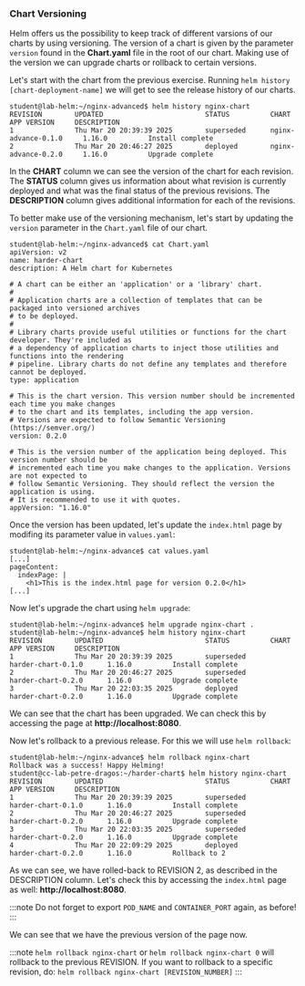 ### Chart Versioning

Helm offers us the possibility to keep track of different varsions of our charts by using versioning.
The version of a chart is given by the parameter `version` found in the **Chart.yaml** file in the root of our chart.
Making use of the version we can upgrade charts or rollback to certain versions.

Let's start with the chart from the previous exercise.
Running `helm history [chart-deployment-name]` we will get to see the release history of our charts.

```shell-session
student@lab-helm:~/nginx-advanced$ helm history nginx-chart
REVISION        UPDATED                         STATUS          CHART                   APP VERSION     DESCRIPTION     
1               Thu Mar 20 20:39:39 2025        superseded      nginx-advance-0.1.0     1.16.0          Install complete
2               Thu Mar 20 20:46:27 2025        deployed        nginx-advance-0.2.0     1.16.0          Upgrade complete
```
In the **CHART** column we can see the version of the chart for each revision.
The **STATUS** column gives us information about what revision is currently deployed and what was the final status of the previous revisions.
The **DESCRIPTION** column gives additional information for each of the revisions.

To better make use of the versioning mechanism, let's start by updating the `version` parameter in the `Chart.yaml` file of our chart.

```shell-session
student@lab-helm:~/nginx-advanced$ cat Chart.yaml
apiVersion: v2
name: harder-chart
description: A Helm chart for Kubernetes

# A chart can be either an 'application' or a 'library' chart.
#
# Application charts are a collection of templates that can be packaged into versioned archives
# to be deployed.
#
# Library charts provide useful utilities or functions for the chart developer. They're included as
# a dependency of application charts to inject those utilities and functions into the rendering
# pipeline. Library charts do not define any templates and therefore cannot be deployed.
type: application

# This is the chart version. This version number should be incremented each time you make changes
# to the chart and its templates, including the app version.
# Versions are expected to follow Semantic Versioning (https://semver.org/)
version: 0.2.0

# This is the version number of the application being deployed. This version number should be
# incremented each time you make changes to the application. Versions are not expected to
# follow Semantic Versioning. They should reflect the version the application is using.
# It is recommended to use it with quotes.
appVersion: "1.16.0"
```

Once the version has been updated, let's update the `index.html` page by modifing its parameter value in `values.yaml`:

```shell-session
student@lab-helm:~/nginx-advance$ cat values.yaml
[...]
pageContent:
  indexPage: |
    <h1>This is the index.html page for version 0.2.0</h1>
[...]
```

Now let's upgrade the chart using `helm upgrade`:

```shell-session
student@lab-helm:~/nginx-advance$ helm upgrade nginx-chart .
student@lab-helm:~/nginx-advance$ helm history nginx-chart
REVISION        UPDATED                         STATUS          CHART                   APP VERSION     DESCRIPTION     
1               Thu Mar 20 20:39:39 2025        superseded      harder-chart-0.1.0      1.16.0          Install complete
2               Thu Mar 20 20:46:27 2025        superseded      harder-chart-0.2.0      1.16.0          Upgrade complete
3               Thu Mar 20 22:03:35 2025        deployed        harder-chart-0.2.0      1.16.0          Upgrade complete
```

We can see that the chart has been upgraded.
We can check this by accessing the page at **http://localhost:8080**.

Now let's rollback to a previous release. For this we will use `helm rollback`:

```shell-session
student@lab-helm:~/nginx-advance$ helm rollback nginx-chart
Rollback was a success! Happy Helming!
student@cc-lab-petre-dragos:~/harder-chart$ helm history nginx-chart
REVISION        UPDATED                         STATUS          CHART                   APP VERSION     DESCRIPTION     
1               Thu Mar 20 20:39:39 2025        superseded      harder-chart-0.1.0      1.16.0          Install complete
2               Thu Mar 20 20:46:27 2025        superseded      harder-chart-0.2.0      1.16.0          Upgrade complete
3               Thu Mar 20 22:03:35 2025        superseded      harder-chart-0.2.0      1.16.0          Upgrade complete
4               Thu Mar 20 22:09:29 2025        deployed        harder-chart-0.2.0      1.16.0          Rollback to 2
```
As we can see, we have rolled-back to REVISION 2, as described in the DESCRIPTION column.
Let's check this by accessing the `index.html` page as well: **http://localhost:8080**.

:::note
Do not forget to export `POD_NAME` and `CONTAINER_PORT` again, as before!
:::

We can see that we have the previous version of the page now.

:::note
`helm rollback nginx-chart` or `helm rollback nginx-chart 0` will rollback to the previous REVISION.
If you want to rollback to a specific revision, do: `helm rollback nginx-chart [REVISION_NUMBER]`
:::
